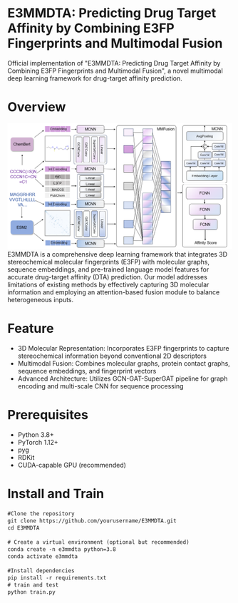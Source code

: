 # E3MMDTA: Predicting Drug Target Affinity by Combining E3FP Fingerprints and Multimodal Fusion
Official implementation of "E3MMDTA: Predicting Drug Target Affinity by Combining E3FP Fingerprints and Multimodal Fusion", a novel multimodal deep learning framework for drug-target affinity prediction.
# Overview
![Frame of E3MMDTA](./frame.png)
E3MMDTA is a comprehensive deep learning framework that integrates 3D stereochemical molecular fingerprints (E3FP) with molecular graphs, sequence embeddings, and pre-trained language model features for accurate drug-target affinity (DTA) prediction. Our model addresses limitations of existing methods by effectively capturing 3D molecular information and employing an attention-based fusion module to balance heterogeneous inputs.
# Feature
- 3D Molecular Representation: Incorporates E3FP fingerprints to capture stereochemical information beyond conventional 2D descriptors
- Multimodal Fusion: Combines molecular graphs, protein contact graphs, sequence embeddings, and fingerprint vectors
- Advanced Architecture: Utilizes GCN-GAT-SuperGAT pipeline for graph encoding and multi-scale CNN for sequence processing
# Prerequisites
- Python 3.8+
- PyTorch 1.12+
- pyg
- RDKit
- CUDA-capable GPU (recommended)
# Install and Train
```
#Clone the repository
git clone https://github.com/yourusername/E3MMDTA.git
cd E3MMDTA

# Create a virtual environment (optional but recommended)
conda create -n e3mmdta python=3.8
conda activate e3mmdta

#Install dependencies
pip install -r requirements.txt
# train and test
python train.py
```
